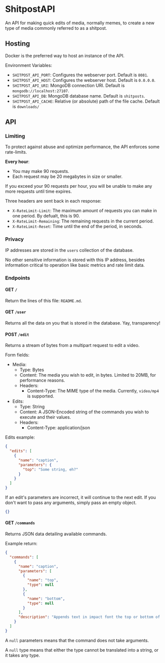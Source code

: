 # ShitpostAPI

An API for making quick edits of media, normally memes, to create a new type of media commonly referred to as a shitpost.

## Hosting

Docker is the preferred way to host an instance of the API.

Environment Variables:

* `SHITPOST_API_PORT`: Configures the webserver port. Default is `8081`.
* `SHITPOST_API_HOST`: Configures the webserver host. Default is `0.0.0.0`.
* `SHITPOST_API_URI`: MongoDB connection URI. Default is `mongodb://localhost:27107`.
* `SHITPOST_API_DB`: MongoDB database name. Default is `shitposts`.
* `SHITPOST_API_CACHE`: Relative (or absolute) path of the file cache. Default is `downloads/`

## API

### Limiting

To protect against abuse and optimize performance, the API enforces some rate-limits.

**Every hour**:

* You may make 90 requests.
* Each request may be 20 megabytes in size or smaller.

If you exceed your 90 requests per hour, you will be unable to make any more requests until time expires.

Three headers are sent back in each response:

* `X-RateLimit-Limit`: The maximum amount of requests you can make in one period. By defualt, this is 90.
* `X-RateLimit-Remaining`: The remaining requests in the current period.
* `X-RateLimit-Reset`: Time until the end of the period, in seconds.

### Privacy

IP addresses are stored in the `users` collection of the database.

No other sensitive information is stored with this IP address, besides information critical to operation like basic metrics and rate limit data.

### Endpoints

#### GET `/`

Return the lines of this file: `README.md`.

#### GET `/user`

Returns all the data on you that is stored in the database. Yay, transparency!

#### POST `/edit`

Returns a stream of bytes from a multipart request to edit a video.

Form fields:

* Media:
    * Type: Bytes
    * Content: The media you wish to edit, in bytes. Limited to 20MB, for performance reasons.
    * Headers:
        * Content-Type: The MIME type of the media. Currently, `video/mp4` is supported.
* Edits:
    * Type: String
    * Content: A JSON-Encoded string of the commands you wish to execute and their values.
    * Headers:
        * Content-Type: application/json
    
Edits example:

```json
{
  "edits": [
    {
      "name": "caption",
      "parameters": {
        "top": "Some string, eh?"
      }
    }  
  ]
}
```

If an edit's parameters are incorrect, it will continue to the next edit. If you don't want to pass any arguments, simply pass an empty object.

```json
{}
```

#### GET `/commands`

Returns JSON data detailing available commands.

Example return:

```json
{
  "commands": [
    {
      "name": "caption",
      "parameters": [
        {
          "name": "top",
          "type": null
        },
        {
          "name": "bottom",
          "type": null
        }
      ],
      "description": "Appends text in impact font the top or bottom of an image."
    }
  ]
}
```

A `null` parameters means that the command does not take arguments.

A `null` type means that either the type cannot be translated into a string, or it takes any type.
